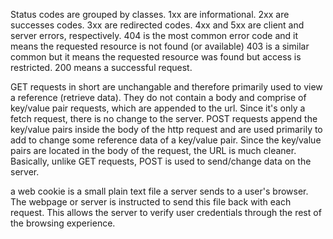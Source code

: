 Status codes are grouped by classes.
1xx are informational.
2xx are successes codes.
3xx are redirected codes.
4xx and 5xx are client and server errors, respectively.
404 is the most common error code and it means the requested resource is not found (or available)
403 is a similar common but it means the requested resource was found but access is restricted.
200 means a successful request.

GET requests in short are unchangable and therefore primarily used to view a reference (retrieve data). They do not contain a body and comprise of key/value pair requests, which are appended to the url. Since it's only a fetch request, there is no change to the server.
POST requests append the key/value pairs inside the body of the http request and are used primarily to add to change some reference data of a key/value pair. Since the key/value pairs are located in the body of the request, the URL is much cleaner. Basically, unlike GET requests, POST is used to send/change data on the server.

a web cookie is a small plain text file a server sends to a user's browser. The webpage or server is instructed to send this file back with each request. This allows the server to verify user credentials through the rest of the browsing experience.